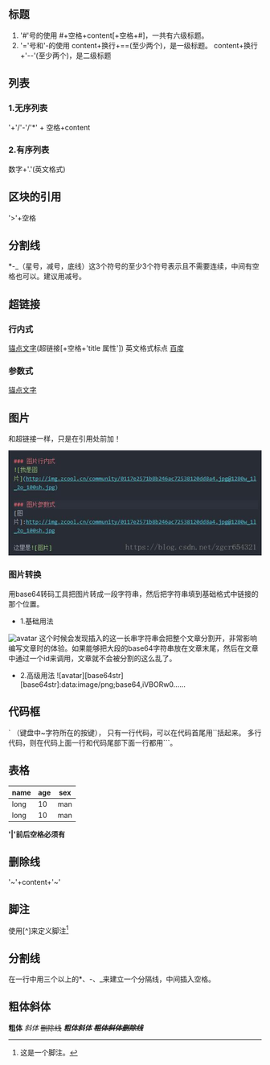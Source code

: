 ## 标题
1. '#'号的使用
  #+空格+content[+空格+#]，一共有六级标题。
2. '='号和'-的使用
  content+换行+==(至少两个)，是一级标题。
  content+换行+'--'(至少两个)，是二级标题

## 列表 ##
### 1.无序列表
'+'/'-'/'*' + 空格+content
### 2.有序列表
数字+'.'(英文格式)

## 区块的引用
'>'+空格

## 分割线
*-_（星号，减号，底线）这3个符号的至少3个符号表示且不需要连续，中间有空格也可以。建议用减号。

## 超链接
### 行内式
[锚点文字](超链接[+空格+'title 属性'])  英文格式标点
[百度](https://www.baidu.com/ 'baidu')

### 参数式
[锚点文字]:(https://www.baidu.com/) 'baiduyixia'
[锚点文字]

## 图片
和超链接一样，只是在引用处前加！  

![图片](https://github.com/dragons00/web/blob/master/Atom-Markdown/pic-need.png?raw=true)

### 图片转换

用base64转码工具把图片转成一段字符串，然后把字符串填到基础格式中链接的那个位置。

* 1.基础用法

![avatar](data:image/png;base64,iVBORw0......)
这个时候会发现插入的这一长串字符串会把整个文章分割开，非常影响编写文章时的体验。如果能够把大段的base64字符串放在文章末尾，然后在文章中通过一个id来调用，文章就不会被分割的这么乱了。

* 2.高级用法
![avatar][base64str]  
[base64str]:data:image/png;base64,iVBORw0......






## 代码框
` （键盘中~字符所在的按键），
只有一行代码，可以在代码首尾用``括起来。
多行代码，则在代码上面一行和代码尾部下面一行都用```。

## 表格
| name | age | sex |
| - | - | - |
| long | 10  | man |
| long | 10  | man |

**'|'前后空格必须有**

## 删除线
'~'+content+'~'

## 脚注
 使用[^]来定义脚注[^1]

 [^1]:这是一个脚注。
## 分割线
在一行中用三个以上的*、-、_来建立一个分隔线，中间插入空格。
## 粗体斜体
**粗体**
*斜体*
~~删除线~~
***粗体斜体***
***~~粗体斜体删除线~~***
